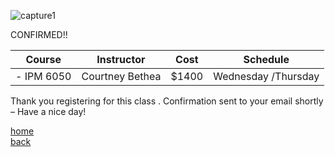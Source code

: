 ![capture1](https://user-images.githubusercontent.com/44885441/48521130-2ff67780-e841-11e8-8efa-807518dbd66f.PNG)

CONFIRMED!!


|   Course   | Instructor      | Cost    | Schedule              |
|:----------:|-----------------|---------|-----------------------|
| - IPM 6050 | Courtney Bethea   | $1400 | Wednesday /Thursday |

Thank you registering for this class . Confirmation sent to your email shortly – Have a nice day!


[home](https://cezenekwe.github.io/backup/)
<br>
[back](https://cezenekwe.github.io/backup/Program-2.html)
